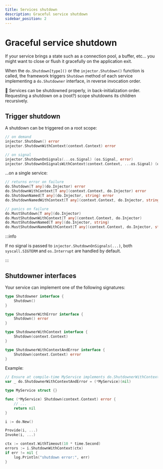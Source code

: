 ```yaml
---
title: Services shutdown
description: Graceful service shutdown
sidebar_position: 2
---
```


# Graceful service shutdown

If your service brings a state such as a connection pool, a buffer, etc... you might want to close or flush it gracefully on the application exit.

When the `do.Shutdown[type]()` or the `injector.Shutdown()` function is called, the framework triggers `Shutdown` method of each service implementing a `do.Shutdowner` interface, in reverse invocation order.

🛑 Services can be shutdowned properly, in back-initialization order. Requesting a shutdown on a (root?) scope shutdowns its children recursively.

## Trigger shutdown

A shutdown can be triggered on a root scope:

```go
// on demand
injector.Shutdown() error
injector.ShutdownWithContext(context.Context) error

// on signal
injector.ShutdownOnSignals(...os.Signal) (os.Signal, error)
injector.ShutdownOnSignalsWithContext(context.Context, ...os.Signal) (os.Signal, error)
```

...on a single service:

```go
// returns error on failure
do.Shutdown[T any](do.Injector) error
do.ShutdownWithContext[T any](context.Context, do.Injector) error
do.ShutdownNamed[T any](do.Injector, string) error
do.ShutdownNamedWithContext[T any](context.Context, do.Injector, string) error

// panics on failure
do.MustShutdown[T any](do.Injector)
do.MustShutdownWithContext[T any](context.Context, do.Injector)
do.MustShutdownNamed[T any](do.Injector, string)
do.MustShutdownNamedWithContext[T any](context.Context, do.Injector, string)
```

:::info

If no signal is passed to `injector.ShutdownOnSignals(...)`, both `syscall.SIGTERM` and `os.Interrupt` are handled by default.

:::

## Shutdowner interfaces

Your service can implement one of the following signatures:

```go
type Shutdowner interface {
	Shutdown()
}

type ShutdownerWithError interface {
	Shutdown() error
}

type ShutdownerWithContext interface {
	Shutdown(context.Context)
}

type ShutdownerWithContextAndError interface {
	Shutdown(context.Context) error
}
```

Example:

```go
// Ensure at compile-time MyService implements do.ShutdownerWithContextAndError
var _ do.ShutdownerWithContextAndError = (*MyService)(nil)

type MyService struct {}

func (*MyService) Shutdown(context.Context) error {
    // ...
    return nil
}

i := do.New()

Provide(i, ...)
Invoke(i, ...)

ctx := context.WithTimeout(10 * time.Second)
errors := i.ShutdownWithContext(ctx)
if err != nil {
	log.Println("shutdown error:", err)
}
```
